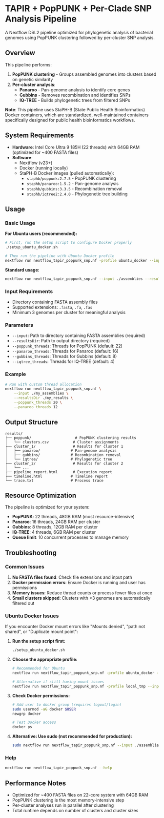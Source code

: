 # TAPIR + PopPUNK + Per-Clade SNP Analysis Pipeline

A Nextflow DSL2 pipeline optimized for phylogenetic analysis of bacterial genomes using PopPUNK clustering followed by per-cluster SNP analysis.

## Overview

This pipeline performs:
1. **PopPUNK clustering** - Groups assembled genomes into clusters based on genetic similarity
2. **Per-cluster analysis**:
   - **Panaroo** - Pan-genome analysis to identify core genes
   - **Gubbins** - Removes recombination and identifies SNPs
   - **IQ-TREE** - Builds phylogenetic trees from filtered SNPs

**Note**: This pipeline uses StaPH-B (State Public Health Bioinformatics) Docker containers, which are standardized, well-maintained containers specifically designed for public health bioinformatics workflows.

## System Requirements

- **Hardware**: Intel Core Ultra 9 185H (22 threads) with 64GB RAM (optimized for ~400 FASTA files)
- **Software**: 
  - Nextflow (v23+)
  - Docker (running locally)
  - StaPH-B Docker images (pulled automatically):
    - `staphb/poppunk:2.7.5` - PopPUNK clustering
    - `staphb/panaroo:1.5.2` - Pan-genome analysis
    - `staphb/gubbins:3.3.5` - Recombination removal
    - `staphb/iqtree2:2.4.0` - Phylogenetic tree building

## Usage

### Basic Usage

**For Ubuntu users (recommended):**
```bash
# First, run the setup script to configure Docker properly
./setup_ubuntu_docker.sh

# Then run the pipeline with Ubuntu Docker profile
nextflow run nextflow_tapir_poppunk_snp.nf -profile ubuntu_docker --input ./assemblies --resultsDir ./results
```

**Standard usage:**
```bash
nextflow run nextflow_tapir_poppunk_snp.nf --input ./assemblies --resultsDir ./results
```

### Input Requirements
- Directory containing FASTA assembly files
- Supported extensions: `.fasta`, `.fa`, `.fas`
- Minimum 3 genomes per cluster for meaningful analysis

### Parameters
- `--input`: Path to directory containing FASTA assemblies (required)
- `--resultsDir`: Path to output directory (required)
- `--poppunk_threads`: Threads for PopPUNK (default: 22)
- `--panaroo_threads`: Threads for Panaroo (default: 16) 
- `--gubbins_threads`: Threads for Gubbins (default: 8)
- `--iqtree_threads`: Threads for IQ-TREE (default: 4)

### Example
```bash
# Run with custom thread allocation
nextflow run nextflow_tapir_poppunk_snp.nf \
    --input ./my_assemblies \
    --resultsDir ./my_results \
    --poppunk_threads 20 \
    --panaroo_threads 12
```

## Output Structure
```
results/
├── poppunk/                    # PopPUNK clustering results
│   └── clusters.csv           # Cluster assignments
├── cluster_1/                 # Results for cluster 1
│   ├── panaroo/              # Pan-genome analysis
│   ├── gubbins/              # Recombination removal
│   └── iqtree/               # Phylogenetic tree
├── cluster_2/                 # Results for cluster 2
│   └── ...
├── pipeline_report.html       # Execution report
├── timeline.html             # Timeline report
└── trace.txt                 # Process trace
```

## Resource Optimization

The pipeline is optimized for your system:
- **PopPUNK**: 22 threads, 48GB RAM (most resource-intensive)
- **Panaroo**: 16 threads, 24GB RAM per cluster
- **Gubbins**: 8 threads, 12GB RAM per cluster  
- **IQ-TREE**: 4 threads, 6GB RAM per cluster
- **Queue limit**: 10 concurrent processes to manage memory

## Troubleshooting

### Common Issues
1. **No FASTA files found**: Check file extensions and input path
2. **Docker permission errors**: Ensure Docker is running and user has permissions
3. **Memory issues**: Reduce thread counts or process fewer files at once
4. **Small clusters skipped**: Clusters with <3 genomes are automatically filtered out

### Ubuntu Docker Issues
If you encounter Docker mount errors like "Mounts denied", "path not shared", or "Duplicate mount point":

1. **Run the setup script first:**
   ```bash
   ./setup_ubuntu_docker.sh
   ```

2. **Choose the appropriate profile:**
   ```bash
   # Recommended for Ubuntu
   nextflow run nextflow_tapir_poppunk_snp.nf -profile ubuntu_docker --input ./assemblies --resultsDir ./results
   
   # Alternative if still having mount issues
   nextflow run nextflow_tapir_poppunk_snp.nf -profile local_tmp --input ./assemblies --resultsDir ./results
   ```

3. **Check Docker permissions:**
   ```bash
   # Add user to docker group (requires logout/login)
   sudo usermod -aG docker $USER
   newgrp docker
   
   # Test Docker access
   docker ps
   ```

4. **Alternative: Use sudo (not recommended for production):**
   ```bash
   sudo nextflow run nextflow_tapir_poppunk_snp.nf --input ./assemblies --resultsDir ./results
   ```

### Help
```bash
nextflow run nextflow_tapir_poppunk_snp.nf --help
```

## Performance Notes

- Optimized for ~400 FASTA files on 22-core system with 64GB RAM
- PopPUNK clustering is the most memory-intensive step
- Per-cluster analyses run in parallel after clustering
- Total runtime depends on number of clusters and cluster sizes